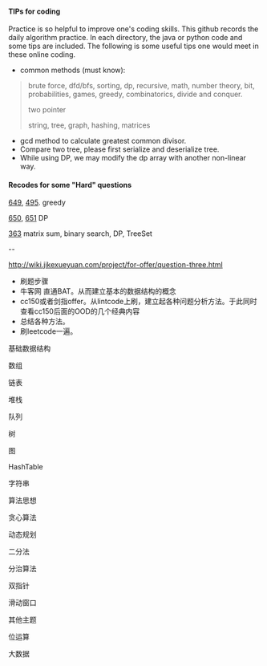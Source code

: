 #### TIPs for coding
Practice is so helpful to improve one's coding skills. This github records the daily algorithm practice. In each directory, the java or python code and some tips are included. The following is some useful tips one would meet in these online coding.

* common methods (must know):
> brute force, dfd/bfs, sorting, dp, recursive, math, number theory, bit, probabilities, games, greedy, combinatorics, divide and conquer.
> 
> two pointer
> 
> string, tree, graph, hashing, matrices

* gcd method to calculate greatest common divisor.
* Compare two tree, please first serialize and deserialize tree.
* While using DP, we may modify the dp array with another non-linear way. 


#### Recodes for some "Hard" questions
[649](https://leetcode.com/problems/dota2-senate/discuss/), [495](https://leetcode.com/problems/teemo-attacking/description/). greedy

[650](https://leetcode.com/problems/2-keys-keyboard/description/), [651](https://leetcode.com/problems/4-keys-keyboard/description/) DP 

[363](https://leetcode.com/problems/max-sum-of-rectangle-no-larger-than-k/description/) matrix sum, binary search, DP, TreeSet

--

http://wiki.jikexueyuan.com/project/for-offer/question-three.html

* 刷题步骤 
* 牛客网 直通BAT。从而建立基本的数据结构的概念
* cc150或者剑指offer。从lintcode上刷，建立起各种问题分析方法。于此同时查看cc150后面的OOD的几个经典内容
* 总结各种方法。
* 刷leetcode一遍。


基础数据结构

数组

链表

堆栈

队列

树

图

HashTable

字符串

算法思想

贪心算法

动态规划

二分法

分治算法

双指针

滑动窗口

其他主题

位运算

大数据
